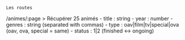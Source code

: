     Les routes

/animes/:page > Récupérer 25 animés
    - title : string
    - year : number
    - genres : string (separated with commas)
    - type : oav|film|tv|special|ova (oav, ova, special = same)
    - status : 1|2 (finished <-> ongoing)

